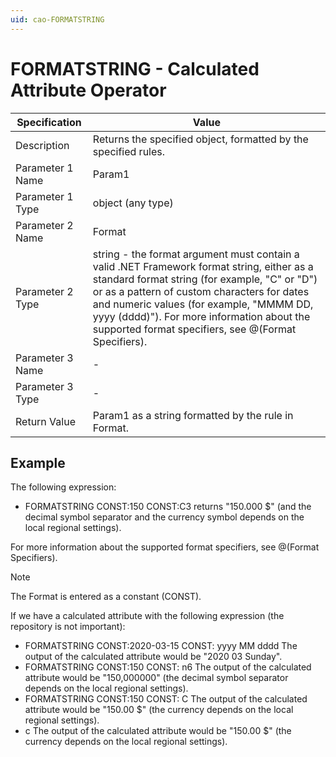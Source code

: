 ```yaml
---
uid: cao-FORMATSTRING
---
```


# FORMATSTRING - Calculated Attribute Operator

| Specification         | Value                                                        |
| --------------------- | ------------------------------------------------------------ |
| Description           | Returns the specified object, formatted by the specified rules.           |
| Parameter 1 Name      | Param1                                                       |
| Parameter 1 Type      | object (any type)                                  |
| Parameter 2 Name      | Format                                                            |
| Parameter 2 Type      | string - the format argument must contain a valid .NET Framework format string, either as a standard format string (for example, "C" or "D") or as a pattern of custom characters for dates and numeric values (for example, "MMMM DD, yyyy (dddd)"). For more information about the supported format specifiers, see @(Format Specifiers).                                                           |
| Parameter 3 Name      | -                                                            |
| Parameter 3 Type      | -                                                            |
| Return Value          | Param1 as a string formatted by the rule in Format.                                                          |


## Example

The following expression:

- FORMATSTRING CONST:150 CONST:C3
returns "150.000 $" (and the decimal symbol separator and the currency symbol depends on the local regional settings).

For more information about the supported format specifiers, see @(Format Specifiers).
> [!NOTE]
> The Format is entered as a constant (CONST).

If we have a calculated attribute with the following expression (the repository is not important):


- FORMATSTRING CONST:2020-03-15 CONST: yyyy MM dddd
The output of the calculated attribute would be "2020 03 Sunday".
- FORMATSTRING CONST:150 CONST: n6
The output of the calculated attribute would be "150,000000" (the decimal symbol separator depends on the local regional settings).
- FORMATSTRING CONST:150 CONST: C
The output of the calculated attribute would be "150.00 $" (the currency depends on the local regional settings).
- c
The output of the calculated attribute would be "150.00 $" (the currency depends on the local regional settings).
